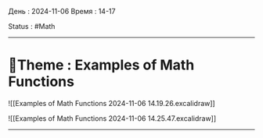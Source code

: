 День : 2024-11-06 
Время : 14-17

Status : #Math  



---

# 📏Theme : Examples of Math Functions


![[Examples of Math Functions 2024-11-06 14.19.26.excalidraw]]



![[Examples of Math Functions 2024-11-06 14.25.47.excalidraw]]


---
